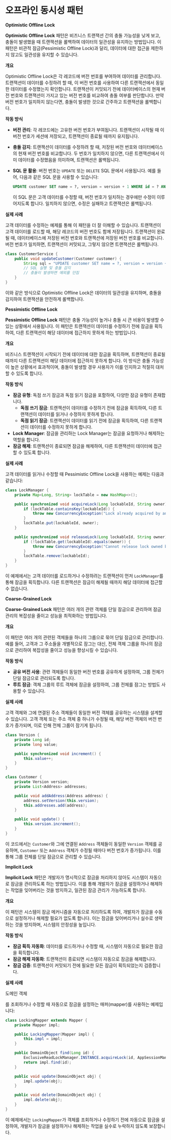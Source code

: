 # 오프라인 동시성 패턴

**Optimistic Offline Lock**

**Optimistic Offline Lock** 패턴은 비즈니스 트랜잭션 간의 충돌 가능성을 낮게 보고, 충돌이 발생했을 때 트랜잭션을 롤백하여 데이터의 일관성을 유지하는 방법입니다. 이 패턴은 비관적 잠금(Pessimistic Offline Lock)과 달리, 데이터에 대한 접근을 제한하지 않고도 일관성을 유지할 수 있습니다.

**개요**

Optimistic Offline Lock은 각 레코드에 버전 번호를 부여하여 데이터를 관리합니다. 트랜잭션이 데이터를 수정하려 할 때, 이 버전 번호를 사용하여 다른 트랜잭션에서 동일한 데이터를 수정했는지 확인합니다. 트랜잭션이 커밋되기 전에 데이터베이스의 현재 버전 번호와 트랜잭션이 가지고 있는 버전 번호를 비교하여 충돌 여부를 판단합니다. 만약 버전 번호가 일치하지 않는다면, 충돌이 발생한 것으로 간주하고 트랜잭션을 롤백합니다.

**작동 방식**

* **버전 관리**: 각 레코드에는 고유한 버전 번호가 부여됩니다. 트랜잭션이 시작될 때 이 버전 번호가 세션에 저장되고, 트랜잭션이 종료될 때까지 유지됩니다.
* **충돌 감지**: 트랜잭션이 데이터를 수정하려 할 때, 저장된 버전 번호와 데이터베이스의 현재 버전 번호를 비교합니다. 두 번호가 일치하지 않으면, 다른 트랜잭션에서 이미 데이터를 수정했음을 의미하며, 트랜잭션은 롤백됩니다.
*   **SQL 문 활용**: 버전 번호는 `UPDATE` 또는 `DELETE` SQL 문에서 사용됩니다. 예를 들어, 다음과 같은 SQL 문을 사용할 수 있습니다:

    ```sql
    UPDATE customer SET name = ?, version = version + 1 WHERE id = ? AND version = ?
    ```

    이 SQL 문은 고객 데이터를 수정할 때, 버전 번호가 일치하는 경우에만 수정이 이루어지도록 합니다. 일치하지 않으면, 수정은 실패하고 트랜잭션은 롤백됩니다.

**실제 사례**

고객 데이터를 수정하는 예제를 통해 이 패턴을 더 잘 이해할 수 있습니다. 트랜잭션이 고객 데이터를 로드할 때, 해당 레코드의 버전 번호도 함께 저장됩니다. 트랜잭션이 완료될 때, 데이터베이스에 저장된 버전 번호와 트랜잭션에 저장된 버전 번호를 비교합니다. 버전 번호가 일치하면, 트랜잭션이 커밋되고, 그렇지 않으면 트랜잭션은 롤백됩니다.

```java
class CustomerService {
    public void updateCustomer(Customer customer) {
        String sql = "UPDATE customer SET name = ?, version = version + 1 WHERE id = ? AND version = ?";
        // SQL 실행 및 충돌 감지
        // 충돌이 발생하면 예외를 던짐
    }
}
```

이와 같은 방식으로 Optimistic Offline Lock은 데이터의 일관성을 유지하며, 충돌을 감지하여 트랜잭션을 안전하게 롤백합니다.

**Pessimistic Offline Lock**

**Pessimistic Offline Lock** 패턴은 충돌 가능성이 높거나 충돌 시 큰 비용이 발생할 수 있는 상황에서 사용됩니다. 이 패턴은 트랜잭션이 데이터를 수정하기 전에 잠금을 획득하여, 다른 트랜잭션이 해당 데이터에 접근하지 못하게 하는 방법입니다.

**개요**

비즈니스 트랜잭션이 시작되기 전에 데이터에 대한 잠금을 획득하며, 트랜잭션이 종료될 때까지 다른 트랜잭션이 해당 데이터에 접근하지 못하게 합니다. 이 방식은 충돌 가능성이 높은 상황에서 효과적이며, 충돌이 발생할 경우 사용자가 이를 인지하고 적절히 대처할 수 있도록 합니다.

**작동 방식**

* **잠금 유형**: 독점 쓰기 잠금과 독점 읽기 잠금을 포함하여, 다양한 잠금 유형이 존재합니다.
  * **독점 쓰기 잠금**: 트랜잭션이 데이터를 수정하기 전에 잠금을 획득하여, 다른 트랜잭션이 데이터를 읽거나 수정하지 못하게 합니다.
  * **독점 읽기 잠금**: 트랜잭션이 데이터를 읽기 전에 잠금을 획득하여, 다른 트랜잭션이 데이터를 수정하지 못하게 합니다.
* **Lock Manager**: 잠금을 관리하는 Lock Manager는 잠금을 요청하거나 해제하는 역할을 합니다.
* **잠금 해제**: 트랜잭션이 종료되면 잠금을 해제하여, 다른 트랜잭션이 데이터에 접근할 수 있도록 합니다.

**실제 사례**

고객 데이터를 읽거나 수정할 때 Pessimistic Offline Lock을 사용하는 예제는 다음과 같습니다:

```java
class LockManager {
    private Map<Long, String> lockTable = new HashMap<>();

    public synchronized void acquireLock(Long lockableId, String owner) {
        if (lockTable.containsKey(lockableId)) {
            throw new ConcurrencyException("Lock already acquired by another owner");
        }
        lockTable.put(lockableId, owner);
    }

    public synchronized void releaseLock(Long lockableId, String owner) {
        if (!lockTable.get(lockableId).equals(owner)) {
            throw new ConcurrencyException("Cannot release lock owned by another");
        }
        lockTable.remove(lockableId);
    }
}
```

이 예제에서는 고객 데이터를 로드하거나 수정하려는 트랜잭션이 먼저 `LockManager`를 통해 잠금을 획득합니다. 다른 트랜잭션은 잠금이 해제될 때까지 해당 데이터에 접근할 수 없습니다.

**Coarse-Grained Lock**

**Coarse-Grained Lock** 패턴은 여러 개의 관련 객체를 단일 잠금으로 관리하여 잠금 관리의 복잡성을 줄이고 성능을 최적화하는 방법입니다.

**개요**

이 패턴은 여러 개의 관련된 객체들을 하나의 그룹으로 묶어 단일 잠금으로 관리합니다. 예를 들어, 고객과 그 주소들을 개별적으로 잠그는 대신, 전체 객체 그룹을 하나의 잠금으로 관리하여 복잡성을 줄이고 성능을 향상시킬 수 있습니다.

**작동 방식**

* **공유 버전 사용**: 관련 객체들이 동일한 버전 번호를 공유하게 설정하여, 그룹 전체가 단일 잠금으로 관리되도록 합니다.
* **루트 잠금**: 객체 그룹의 루트 객체에 잠금을 설정하여, 그룹 전체를 잠그는 방법도 사용할 수 있습니다.

**실제 사례**

고객 객체와 그에 연결된 주소 객체들이 동일한 버전 객체를 공유하는 시스템을 설계할 수 있습니다. 고객 객체 또는 주소 객체 중 하나가 수정될 때, 해당 버전 객체의 버전 번호가 증가되며, 이로 인해 전체 그룹이 잠기게 됩니다.

```java
class Version {
    private Long id;
    private long value;

    public synchronized void increment() {
        this.value++;
    }
}

class Customer {
    private Version version;
    private List<Address> addresses;

    public void addAddress(Address address) {
        address.setVersion(this.version);
        this.addresses.add(address);
    }

    public void update() {
        this.version.increment();
    }
}
```

이 코드에서는 `Customer`와 그에 연결된 `Address` 객체들이 동일한 `Version` 객체를 공유하며, `Customer` 또는 `Address` 객체가 수정될 때마다 버전 번호가 증가됩니다. 이를 통해 그룹 전체를 단일 잠금으로 관리할 수 있습니다.

**Implicit Lock**

**Implicit Lock** 패턴은 개발자가 명시적으로 잠금을 처리하지 않아도 시스템이 자동으로 잠금을 관리하도록 하는 방법입니다. 이를 통해 개발자가 잠금을 설정하거나 해제하는 작업을 잊어버리는 것을 방지하고, 일관된 잠금 관리가 가능하도록 합니다.

**개요**

이 패턴은 시스템이 잠금 메커니즘을 자동으로 처리하도록 하여, 개발자가 잠금을 수동으로 설정하거나 해제할 필요가 없도록 합니다. 이는 잠금을 잊어버리거나 실수로 생략하는 것을 방지하며, 시스템의 안정성을 높입니다.

**작동 방식**

* **잠금 획득 자동화**: 데이터를 로드하거나 수정할 때, 시스템이 자동으로 필요한 잠금을 획득합니다.
* **잠금 해제 자동화**: 트랜잭션이 종료되면 시스템이 자동으로 잠금을 해제합니다.
* **잠금 검증**: 트랜잭션이 커밋되기 전에 필요한 모든 잠금이 획득되었는지 검증합니다.

**실제 사례**

도메인 객체

를 조회하거나 수정할 때 자동으로 잠금을 설정하는 매퍼(mapper)를 사용하는 예제입니다:

```java
class LockingMapper extends Mapper {
    private Mapper impl;

    public LockingMapper(Mapper impl) {
        this.impl = impl;
    }

    public DomainObject find(Long id) {
        ExclusiveReadLockManager.INSTANCE.acquireLock(id, AppSessionManager.getSession().getId());
        return impl.find(id);
    }

    public void update(DomainObject obj) {
        impl.update(obj);
    }

    public void delete(DomainObject obj) {
        impl.delete(obj);
    }
}
```

이 예제에서는 `LockingMapper`가 객체를 조회하거나 수정하기 전에 자동으로 잠금을 설정하여, 개발자가 잠금을 설정하거나 해제하는 작업을 실수로 누락하지 않도록 보장합니다.
